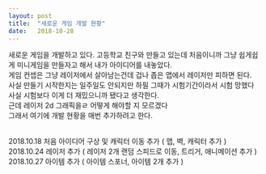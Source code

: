 ```yaml
---
layout: post
title:  "새로운 게임 개발 현황"
date:   2018-10-28
---
```


새로운 게임을 개발하고 있다. 고등학교 친구와 만들고 있는데 처음이니까 그냥 쉽게쉽게 미니게임을 만들자고 해서 내가 아이디어를 내놓았다.
<br>
게임 컨셉은 그냥 레이저에서 살아남는건데 겁나 좁은 맵에서 레이저만 피하면 된다.
<br>
사실 만들기 시작한지는 일주일도 안되지만 하필 그때가 시험기간이라서 시험 망했다
<br>
사실 시험보다 이게 더 재밌으니까 됐다고 생각한다.
<br>
근데 레이저 2d 그래픽을ㄹ 어떻게 해야할 지 모르겠다
<br>
그래서 여기에 개발 현황을 매번 추가하려고 한다.

<br>
2018.10.18 처음 아이디어 구상 및 캐릭터 이동 추가 ( 맵, 벽, 캐릭터 추가 ) <br>
2018.10.24 레이저 추가 ( 레이저 2개 랜덤 스피드로 이동, 트리거, 애니메이션 추가 ) <br>
2018.10.27 아이템 추가 ( 아이템 스포너, 아이템 2개 추가 )<br>
